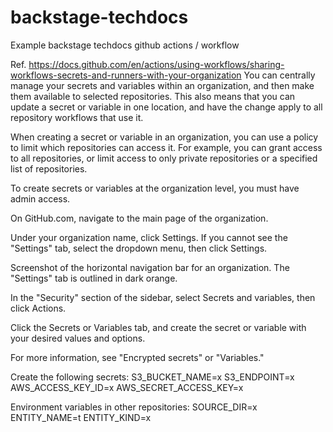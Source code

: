# backstage-techdocs
Example backstage techdocs github actions / workflow



Ref. https://docs.github.com/en/actions/using-workflows/sharing-workflows-secrets-and-runners-with-your-organization
You can centrally manage your secrets and variables within an organization, and then make them available to selected repositories. This also means that you can update a secret or variable in one location, and have the change apply to all repository workflows that use it.

When creating a secret or variable in an organization, you can use a policy to limit which repositories can access it. For example, you can grant access to all repositories, or limit access to only private repositories or a specified list of repositories.

To create secrets or variables at the organization level, you must have admin access.

On GitHub.com, navigate to the main page of the organization.

Under your organization name, click  Settings. If you cannot see the "Settings" tab, select the  dropdown menu, then click Settings.

Screenshot of the horizontal navigation bar for an organization. The "Settings" tab is outlined in dark orange.

In the "Security" section of the sidebar, select  Secrets and variables, then click Actions.

Click the Secrets or Variables tab, and create the secret or variable with your desired values and options.

For more information, see "Encrypted secrets" or "Variables."


Create the following secrets:
S3_BUCKET_NAME=x
S3_ENDPOINT=x
AWS_ACCESS_KEY_ID=x
AWS_SECRET_ACCESS_KEY=x

Environment variables in other repositories:
  SOURCE_DIR=x
  ENTITY_NAME=t
  ENTITY_KIND=x
